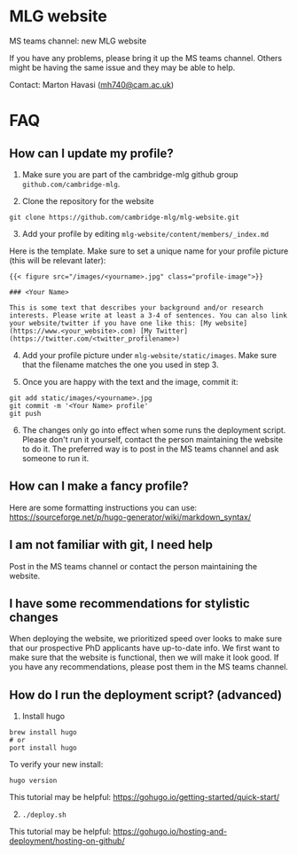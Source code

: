 # MLG website

MS teams channel: new MLG website

If you have any problems, please bring it up the MS teams channel. Others might be having the same issue and they may be able to help.

Contact: Marton Havasi (mh740@cam.ac.uk)

# FAQ

## How can I update my profile?

1. Make sure you are part of the cambridge-mlg github group `github.com/cambridge-mlg`.

2. Clone the repository for the website

```
git clone https://github.com/cambridge-mlg/mlg-website.git
```

3. Add your profile by editing `mlg-website/content/members/_index.md`

Here is the template. Make sure to set a unique name for your profile picture (this will be relevant later):

```
{{< figure src="/images/<yourname>.jpg" class="profile-image">}}

### <Your Name>

This is some text that describes your background and/or research interests. Please write at least a 3-4 of sentences. You can also link your website/twitter if you have one like this: [My website](https://www.<your_website>.com) [My Twitter](https://twitter.com/<twitter_profilename>)
```

4. Add your profile picture under `mlg-website/static/images`. Make sure that the filename matches the one you used in step 3.

5. Once you are happy with the text and the image, commit it:

```
git add static/images/<yourname>.jpg
git commit -m '<Your Name> profile'
git push
```

6. The changes only go into effect when some runs the deployment script. Please don't run it yourself, contact the person maintaining the website to do it. The preferred way is to post in the MS teams channel and ask someone to run it.

## How can I make a fancy profile?

Here are some formatting instructions you can use: https://sourceforge.net/p/hugo-generator/wiki/markdown_syntax/

## I am not familiar with git, I need help

Post in the MS teams channel or contact the person maintaining the website.

## I have some recommendations for stylistic changes

When deploying the website, we prioritized speed over looks to make sure that our prospective PhD applicants have up-to-date info. We first want to make sure that the website is functional, then we will make it look good. If you have any recommendations, please post them in the MS teams channel.

## How do I run the deployment script? (advanced)

1. Install hugo 

```
brew install hugo
# or
port install hugo
```

To verify your new install:

```
hugo version
```

This tutorial may be helpful: https://gohugo.io/getting-started/quick-start/

2. `./deploy.sh`

This tutorial may be helpful: https://gohugo.io/hosting-and-deployment/hosting-on-github/




